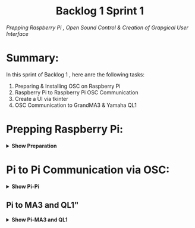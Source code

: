 <h1 align="center">
  Backlog 1 Sprint 1
</h1>
<p align="center">

 <i align="center">Prepping Raspberry Pi , Open Sound Control & Creation of Grapgical User Interface </i>

 </p>

 # Summary:
In this sprint of Backlog 1 , here anre the following tasks:


1.  Preparing & Installing OSC on Raspberry Pi
2.  Raspberry Pi to Raspberry Pi OSC Communication
3.  Create a UI via tkinter
4.  OSC Communication to GrandMA3 & Yamaha QL1
 


# Prepping Raspberry Pi:
<details><summary><b>Show Preparation</b></summary>
**[Huats Club - rpistarterkit](https://github.com/huats-club/rpistarterkit)**

<br>
After you are done setting up, Please follow these steps to create a Virtual Environment:

# Prepping Virtual Environment:

1. To install **Python Virtualenv**

```
sudo apt install virtualenv python3-virtualenv -y
```

2. To create a new virtual environment

```
virtualenv -p /usr/bin/python3 <environment_name>
```
**Note** - the virtual environment will be a folder

3. To activate virtual environment

```
source <environment_folder>/bin/activate
```

4. To install a package

```
pip3 install python-osc
```

5. To deactivate environment

```
deactivate
```

## To copy virtual environment

1. Generate dependencies file

```
pip3 freeze > requirements.txt
```

This will generate a requirement file at the current working directory.

2. To install dependencies in new enviroment

```
source <environment_folder>/bin/activate
```

```
pip3 install -r ~/<directory>/requirements.txt
```
## References
1. Using and Copying virtual environment: Click [here](https://github.com/huats-club/mts_sensor_cookbook/blob/main/0.%20virtual_environment/venv.md).

# Installing Python-OSC on Raspberry Pi:
**Python-osc** is a Python library for sending and receiving **Open Sound Control (OSC)** messages. OSC is a protocol for communication among computers, sound synthesizers, and other multimedia devices that is widely used in the field of electronic music and multimedia applications.

Python-osc provides a convenient way to work with OSC in Python by offering functions and classes for creating OSC messages, handling OSC bundles (a collection of OSC messages), and establishing OSC communication between different devices or software applications. It supports both OSC over UDP (User Datagram Protocol) and OSC over TCP (Transmission Control Protocol) for network communication.

### To Install Python-OSC
**On Raspberry Pi**
```
pip3 install python-osc==1.8.1
```
</details>

# Pi to Pi Communication via OSC:
<details><summary><b>Show Pi-Pi</b></summary>
Sample code is located under the `Backlog 1 Sprint 1` folder. 

## System Flowchart 

```mermaid
graph LR

A[RPi B<br>osc_client.py] --> B[RPi A<br>osc_server.py]
```

### Instructions
 
1.  Identify the IP address of the Raspberry Pi Server, in this particular case, **RPi A**. Type the following command on the terminal of **RPi A**.
```
ifconfig
```

If you are using **Ethernet Connection**, identify the *IP address* under the `eth0` section.

If you are using **WiFi Connection**, identify the *IP address* under the `wlan0` section. 

2. Edit the server IP address `receiver_ip` (*line 4*) in `osc_server.py` file (**RPi A**)

Open and edit `osc_server.py` (please make sure you are in the correct directory)
```
nano osc_server.py
```

Enter corresponding **IP Address** retrieved in **Step 1** into `line 4`. Below is an example
```
receiver_ip = "192.168.1.100"
```

Save and exit **nano editor**
```
Crtl + O
Crtl + X
```

3. Edit the desination IP address `PI_A_ADDR` (*line 16*) in `osc_client.py` file (**RPi B**).

Open and edit `osc_client.py` 
```
nano osc_client.py
```

Enter corresponding **IP Address** retrieved in **Step 1** into `line 16`. Below is an example
```
PI_A_ADDR = "192.168.1.100"
```

Save and exit **nano editor**
```
Crtl + O
Crtl + X
```

4. Execute `osc_server.py` 
```
python3 osc_server.py
```


5. Excute `osc_client.py` 
```
python3 osc_client.py
```
<br><br>
</details>

## Pi to MA3 and QL1"
<details><summary><b>Show Pi-MA3 and QL1</b></summary>
Sample code is located under the `Backlog 1 Sprint 1` folder. 
Code is a GUI of 3 pages:<br>
<img src="./Assets/guiPage1.png" >
<br>
<img src="./Assets/guiPage2.png" >
<br>
<img src="./Assets/guiPage3.png" >

## System Flowchart 

```mermaid
graph LR
A[RPi <br>guipage1.py] --LAN--> D[Router] 
D[Router] --LAN--> B[Yamaha QL1]
D[Router] --LAN--> C[grandMA3]
```
 # Instructions
## Please Follow the Tutorial on How to Configure OSC for MA3 [here](./GrandMA3_OSC_setupguide.pdf)
## Please also refer to this manual where it states the Python OSC Commands for QL1 [here](./QL_command_list.pdf)
1.  Determine MA3 IP address: 
 Menu > Network > Con1/2 ( Depending on which port your LAN Cable goes into)
2. Edit the desination IP address `LAPTOP_IP` (*line 21*) in `guiPage3` file.

  Open and edit `guiPage3.py` 
  ```
  nano guiPage3.py
  ```

Enter corresponding **IP Address** retrieved in **Step 1** into `line 21`. Below is an example
```
LAPTOP_IP = "192.168.1.100"
```
3. Save and exit **nano editor**
```
Crtl + O
Crtl + X
```
4. Determine QL1 IP Addrress:
Setup > Network > Static IP

Edit the desination IP address `LAPTOP_IP` (*line 21*) in `guiPage2` file.

  Open and edit `guiPage2.py` 
  ```
  nano guiPage2.py
  ```

Enter corresponding **IP Address** retrieved in **Step 1** into `line 21`. Below is an example
```
LAPTOP_IP = "192.168.1.100"
```

5. Save and exit **nano editor**
```
Crtl + O
Crtl + X
```

6. Execute `guipage1.py` 
```
python3 guipage1.py
```

</details>



